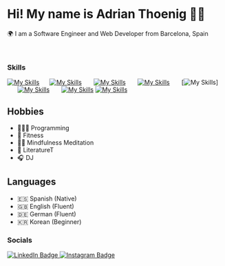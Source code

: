 Hi! My name is Adrian Thoenig 🧞‍♂️
========================================================================================================================================

🌍 I am a Software Engineer and Web Developer from Barcelona, Spain

<br/>

### Skills

[![My Skills](https://skillicons.dev/icons?i=html,css)](https://skillicons.dev) &nbsp;&nbsp;&nbsp;&nbsp;&nbsp;[![My Skills](https://skillicons.dev/icons?i=php,mysql,mongodb)](https://skillicons.dev) &nbsp;&nbsp;&nbsp;&nbsp;&nbsp;  [![My Skills](https://skillicons.dev/icons?i=js,ts)](https://skillicons.dev) &nbsp;&nbsp;&nbsp;&nbsp;&nbsp; [![My Skills](https://skillicons.dev/icons?i=react,next)](https://skillicons.dev) &nbsp;&nbsp;&nbsp;&nbsp;&nbsp;  [![My Skills](https://skillicons.dev/icons?i=php)] &nbsp;&nbsp;&nbsp;&nbsp;&nbsp; [![My Skills](https://skillicons.dev/icons?i=tailwind)](https://skillicons.dev) &nbsp;&nbsp;&nbsp;&nbsp;&nbsp; [![My Skills](https://skillicons.dev/icons?i=figma)](https://skillicons.dev) [![My Skills](https://skillicons.dev/icons?i=python,java,linux,bash)](https://skillicons.dev) &nbsp;&nbsp;&nbsp;&nbsp;&nbsp; 
<br/>

## Hobbies

- 🧑🏻‍💻 Programming
- 💪 Fitness
- 🧘🏻 Mindfulness Meditation
- 📖 LiteratureT
- 🎧 DJ

## Languages
- 🇪🇸 Spanish (Native)
- 🇬🇧 English (Fluent)
- 🇩🇪 German (Fluent)
- 🇰🇷 Korean (Beginner)

### Socials

<div id="badges">
  <a href="https://www.linkedin.com/in/adrianthoenig/" target="_blank">
    <img src="https://img.shields.io/badge/LinkedIn-blue?style=for-the-badge&logo=linkedin&logoColor=white" alt="LinkedIn Badge"/>
  </a>
    <a href="https://www.instagram.com/adrianthoenig_/" target="_blank">
    <img src="https://img.shields.io/badge/Instagram-E4405F?style=for-the-badge&logo=instagram&logoColor=white" alt="Instagram Badge"/>
</div>
